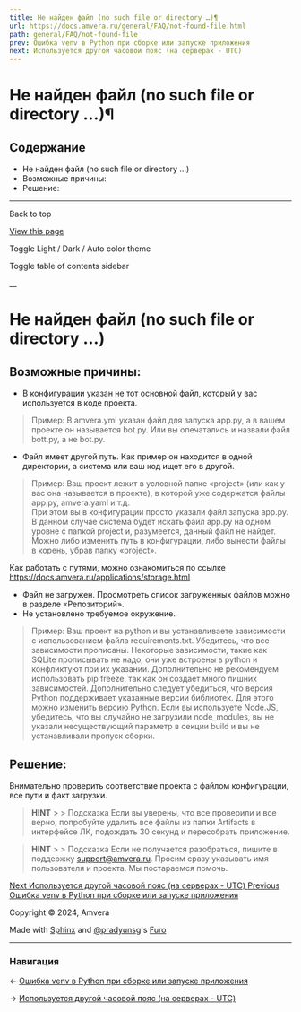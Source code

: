 ```yaml
---
title: Не найден файл (no such file or directory …)¶
url: https://docs.amvera.ru/general/FAQ/not-found-file.html
path: general/FAQ/not-found-file
prev: Ошибка venv в Python при сборке или запуске приложения
next: Используется другой часовой пояс (на серверах - UTC)
---
```


# Не найден файл (no such file or directory …)¶

## Содержание

- Не найден файл (no such file or directory …)
- Возможные причины:
- Решение:

---

Back to top

[ View this page ](<../../_sources/general/FAQ/not-found-file.md.txt> "View this page")

Toggle Light / Dark / Auto color theme

Toggle table of contents sidebar

__

# Не найден файл (no such file or directory …)

## Возможные причины:
* В конфигурации указан не тот основной файл, который у вас используется в коде проекта.

> Пример: В amvera.yml указан файл для запуска app.py, а в вашем проекте он называется bot.py. Или вы опечатались и назвали файл bott.py, а не bot.py.
* Файл имеет другой путь. Как пример он находится в одной директории, а система или ваш код ищет его в другой.

> Пример: Ваш проект лежит в условной папке «project» (или как у вас она называется в проекте), в которой уже содержатся файлы app.py, amvera.yaml и т.д.  
> При этом вы в конфигурации просто указали файл запуска app.py. В данном случае система будет искать файл app.py на одном уровне с папкой project и, разумеется, данный файл не найдет. Можно либо изменить путь в конфигурации, либо вынести файлы в корень, убрав папку «project».

Как работать с путями, можно ознакомиться по ссылке https://docs.amvera.ru/applications/storage.html
* Файл не загружен. Просмотреть список загруженных файлов можно в разделе «Репозиторий».
* Не установлено требуемое окружение.

> Пример: Ваш проект на python и вы устанавливаете зависимости с использованием файла requirements.txt. Убедитесь, что все зависимости прописаны. Некоторые зависимости, такие как SQLite прописывать не надо, они уже встроены в python и конфликтуют при их указании. Дополнительно не рекомендуем использовать pip freeze, так как он создает много лишних зависимостей. Дополнительно следует убедиться, что версия Python поддерживает указанные версии библиотек. Для этого можно изменить версию Python. Если вы используете Node.JS, убедитесь, что вы случайно не загрузили node_modules, вы не указали несуществующий параметр в секции build и вы не устанавливали пропуск сборки.

## Решение:

Внимательно проверить соответствие проекта с файлом конфигурации, все пути и факт загрузки.

> **HINT** > > Подсказка Если вы уверены, что все проверили и все верно, попробуйте удалить все файлы из папки Artifacts в интерфейсе ЛК, подождать 30 секунд и пересобрать приложение. 

> **HINT** > > Подсказка Если не получается разобраться, пишите в поддержку support@amvera.ru. Просим сразу указывать имя пользователя и проекта. Мы постараемся помочь. 

[ Next Используется другой часовой пояс (на серверах - UTC) ](<UTC-time.html>) [ Previous Ошибка venv в Python при сборке или запуске приложения ](<enverror.html>)

Copyright © 2024, Amvera 

Made with [Sphinx](<https://www.sphinx-doc.org/>) and [@pradyunsg](<https://pradyunsg.me>)'s [Furo](<https://github.com/pradyunsg/furo>)


---

### Навигация

← [Ошибка venv в Python при сборке или запуске приложения](https://docs.amvera.ru/enverror.html)

→ [Используется другой часовой пояс (на серверах - UTC)](https://docs.amvera.ru/UTC-time.html)
